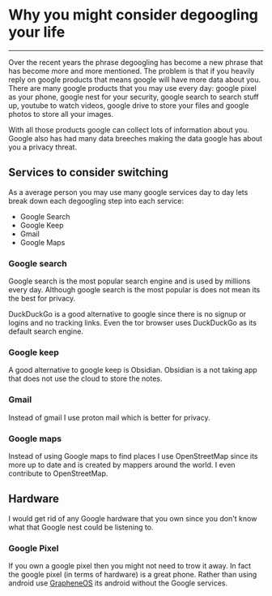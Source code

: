 # Why you might consider degoogling your life
***
Over the recent years the phrase degoogling has become a new phrase that has become more and more mentioned. The problem is that if you heavily reply on google products that means google will have more data about you. There are many google products that you may use every day: google pixel as your phone, google nest for your security, google search to search stuff up, youtube to watch videos, google drive to store your files and google photos to store all your images.

With all those products google can collect lots of information about you. Google also has had many data breeches making the data google has about you a privacy threat.
## Services to consider switching
As a average person you may use many google services day to day lets break down each degoogling step into each service:
- Google Search
- Google Keep
- Gmail
- Google Maps
### Google search
Google search is the most popular search engine and is used by millions every day. Although google search is the most popular is does not mean its the best for privacy.

DuckDuckGo is a good alternative to google since there is no signup or logins and no tracking links. Even the tor browser uses DuckDuckGo as its default search engine.
### Google keep
A good alternative to google keep is Obsidian. Obsidian is a not taking app that does not use the cloud to store the notes.
### Gmail
Instead of gmail I use proton mail which is better for privacy.
### Google maps
Instead of using Google maps to find places I use OpenStreetMap since its more up to date and is created by mappers around the world. I even contribute to OpenStreetMap.

## Hardware
I would get rid of any Google hardware that you own since you don't know what that Google nest could be listening to.
### Google Pixel
If you own a google pixel then you might not need to trow it away. In fact the google pixel (in terms of hardware) is a great phone. Rather than using android use [GrapheneOS](https://grapheneos.org/) its android without the Google services.